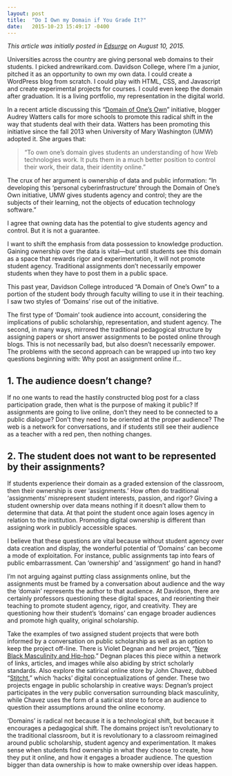 ```yaml
---
layout: post
title:  "Do I Own my Domain if You Grade It?"
date:   2015-10-23 15:49:17 -0400
---
```


_This article was initially posted in [Edsurge](https://www.edsurge.com/news/2015-08-10-do-i-own-my-domain-if-you-grade-it) on August 10, 2015._

Universities across the country are giving personal web domains to their students. I picked andrewrikard.com. Davidson College, where I’m a junior, pitched it as an opportunity to own my own data. I could create a WordPress blog from scratch. I could play with HTML, CSS, and Javascript and create experimental projects for courses. I could even keep the domain after graduation. It is a living portfolio, my representation in the digital world.

In a recent article discussing this “[Domain of One’s Own](https://medium.com/bright/the-web-we-need-to-give-students-311d97713713)” initiative, blogger Audrey Watters calls for more schools to promote this radical shift in the way that students deal with their data. Watters has been promoting this initiative since the fall 2013 when University of Mary Washington (UMW) adopted it. She argues that:

> “To own one’s domain gives students an understanding of how Web technologies work. It puts them in a much better position to control their work, their data, their identity online.”

The crux of her argument is ownership of data and public information: “In developing this ‘personal cyberinfrastructure’ through the Domain of One’s Own initiative, UMW gives students agency and control; they are the subjects of their learning, not the objects of education technology software.”

I agree that owning data has the potential to give students agency and control. But it is not a guarantee.

I want to shift the emphasis from data possession to knowledge production. Gaining ownership over the data is vital—but until students see this domain as a space that rewards rigor and experimentation, it will not promote student agency. Traditional assignments don’t necessarily empower students when they have to post them in a public space.

This past year, Davidson College introduced “A Domain of One’s Own” to a portion of the student body through faculty willing to use it in their teaching. I saw two styles of ‘Domains’ rise out of the initiative.

The first type of ‘Domain’ took audience into account, considering the implications of public scholarship, representation, and student agency. The second, in many ways, mirrored the traditional pedagogical structure by assigning papers or short answer assignments to be posted online through blogs. This is not necessarily bad, but also doesn’t necessarily empower. The problems with the second approach can be wrapped up into two key questions beginning with: Why post an assignment online if…

## 1\. The audience doesn’t change?

If no one wants to read the hastily constructed blog post for a class participation grade, then what is the purpose of making it public? If assignments are going to live online, don’t they need to be connected to a public dialogue? Don’t they need to be oriented at the proper audience? The web is a network for conversations, and if students still see their audience as a teacher with a red pen, then nothing changes.

## 2\. The student does not want to be represented by their assignments?

If students experience their domain as a graded extension of the classroom, then their ownership is over ‘assignments.’ How often do traditional ‘assignments’ misrepresent student interests, passion, and rigor? Giving a student ownership over data means nothing if it doesn’t allow them to determine that data. At that point the student once again loses agency in relation to the institution. Promoting digital ownership is different than assigning work in publicly accessible spaces.

I believe that these questions are vital because without student agency over data creation and display, the wonderful potential of ‘Domains’ can become a mode of exploitation. For instance, public assignments tap into fears of public embarrassment. Can ‘ownership’ and ‘assignment’ go hand in hand?

I’m not arguing against putting class assignments online, but the assignments must be framed by a conversation about audience and the way the ‘domain’ represents the author to that audience. At Davidson, there are certainly professors questioning these digital spaces, and reorienting their teaching to promote student agency, rigor, and creativity. They are questioning how their student’s ‘domains’ can engage broader audiences and promote high quality, original scholarship.

Take the examples of two assigned student projects that were both informed by a conversation on public scholarship as well as an option to keep the project off-line. There is Violet Degnan and her project, “[New Black Masculinity and Hip-hop](http://dig340.violetdegnan.com/final/).” Degnan places this piece within a network of links, articles, and images while also abiding by strict scholarly standards. Also explore the satirical online store by John Chavez, dubbed “[Stitcht](http://cyborg.jacscc.com/stitcht/about/),” which ‘hacks’ digital conceptualizations of gender. These two projects engage in public scholarship in creative ways: Degnan’s project participates in the very public conversation surrounding black masculinity, while Chavez uses the form of a satirical store to force an audience to question their assumptions around the online economy.

‘Domains’ is radical not because it is a technological shift, but because it encourages a pedagogical shift. The domains project isn’t revolutionary to the traditional classroom, but it is revolutionary to a classroom reimagined around public scholarship, student agency and experimentation. It makes sense when students find ownership in what they choose to create, how they put it online, and how it engages a broader audience. The question bigger than data ownership is how to make ownership over ideas happen.